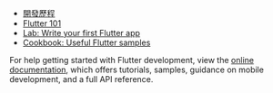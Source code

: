 
- [開發歷程](https://github.com/users/nyto9999/projects/9)
- [Flutter 101](https://www.youtube.com/watch?v=wE7khGHVkYY)
- [Lab: Write your first Flutter app](https://docs.flutter.dev/get-started/codelab)
- [Cookbook: Useful Flutter samples](https://docs.flutter.dev/cookbook)

For help getting started with Flutter development, view the
[online documentation](https://docs.flutter.dev/), which offers tutorials,
samples, guidance on mobile development, and a full API reference.
